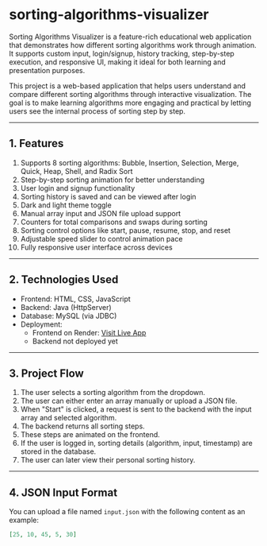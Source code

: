 # sorting-algorithms-visualizer
Sorting Algorithms Visualizer is a feature-rich educational web application that demonstrates how different sorting algorithms work through animation. It supports custom input, login/signup, history tracking, step-by-step execution, and responsive UI, making it ideal for both learning and presentation purposes.

This project is a web-based application that helps users understand and compare different sorting algorithms through interactive visualization. The goal is to make learning algorithms more engaging and practical by letting users see the internal process of sorting step by step.

---

## 1. Features

1. Supports 8 sorting algorithms: Bubble, Insertion, Selection, Merge, Quick, Heap, Shell, and Radix Sort
2. Step-by-step sorting animation for better understanding
3. User login and signup functionality
4. Sorting history is saved and can be viewed after login
5. Dark and light theme toggle
6. Manual array input and JSON file upload support
7. Counters for total comparisons and swaps during sorting
8. Sorting control options like start, pause, resume, stop, and reset
9. Adjustable speed slider to control animation pace
10. Fully responsive user interface across devices

---

## 2. Technologies Used

- Frontend: HTML, CSS, JavaScript
- Backend: Java (HttpServer)
- Database: MySQL (via JDBC)
- Deployment:
  - Frontend on Render:  [Visit Live App](https://sorting-algorithms-visualizer-2380.onrender.com) 
  - Backend not deployed yet

---

## 3. Project Flow

1. The user selects a sorting algorithm from the dropdown.
2. The user can either enter an array manually or upload a JSON file.
3. When "Start" is clicked, a request is sent to the backend with the input array and selected algorithm.
4. The backend returns all sorting steps.
5. These steps are animated on the frontend.
6. If the user is logged in, sorting details (algorithm, input, timestamp) are stored in the database.
7. The user can later view their personal sorting history.

---

## 4. JSON Input Format

You can upload a file named `input.json` with the following content as an example:

```json
[25, 10, 45, 5, 30]


                                          

